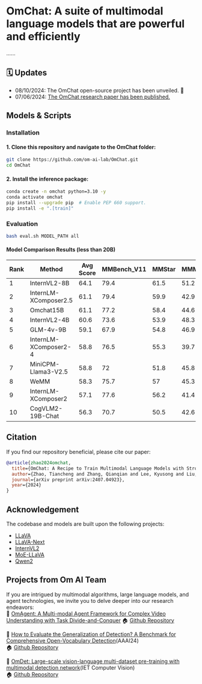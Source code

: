 # OmChat: A suite of multimodal language models that are powerful and efficiently
......

## 🗓️ Updates
* 08/10/2024: The OmChat open-source project has been unveiled. 🎉
* 07/06/2024: [The OmChat research paper has been published.](https://arxiv.org/abs/2407.04923)


## Models & Scripts

### Installation

#### 1. **Clone this repository and navigate to the OmChat folder:**
```bash
git clone https://github.com/om-ai-lab/OmChat.git
cd OmChat
```

#### 2. **Install the inference package:**
```bash
conda create -n omchat python=3.10 -y
conda activate omchat
pip install --upgrade pip  # Enable PEP 660 support.
pip install -e ".[train]"
```

### Evaluation
```bash
bash eval.sh MODEL_PATH all
```

#### Model Comparison Results (less than 20B)

| Rank | Method                    | Avg Score |MMBench_V11|MMStar | MMMU_VAL | MathVista |
|------|---------------------------|-----------|----------|--------|----------|-----------|
| 1    | InternVL2-8B              | 64.1      | 79.4     | 61.5   | 51.2     | 58.3      |
| 2    | InternLM-XComposer2.5     | 61.1      | 79.4     | 59.9   | 42.9     | 63.7      |
| 3    | Omchat15B                 | 61.1      | 77.2     | 58.4   | 44.6     | 57.2      |
| 4    | InternVL2-4B              | 60.6      | 73.6     | 53.9   | 48.3     | 58.1      |
| 5    | GLM-4v-9B                 | 59.1      | 67.9     | 54.8   | 46.9     | 51.1      |
| 6    | InternLM-XComposer2-4     | 58.8      | 76.5     | 55.3   | 39.7     | 59.4      |
| 7    | MiniCPM-Llama3-V2.5       | 58.8      | 72       | 51.8   | 45.8     | 54.3      |
| 8    | WeMM                      | 58.3      | 75.7     | 57     | 45.3     | 54.9      |
| 9    | InternLM-XComposer2       | 57.1      | 77.6     | 56.2   | 41.4     | 59.5      |
| 10   | CogVLM2-19B-Chat          | 56.3      | 70.7     | 50.5   | 42.6     | 38.6      |


## Citation
If you find our repository beneficial, please cite our paper:
```bibtex
@article{zhao2024omchat,
  title={OmChat: A Recipe to Train Multimodal Language Models with Strong Long Context and Video Understanding},
  author={Zhao, Tiancheng and Zhang, Qianqian and Lee, Kyusong and Liu, Peng and Zhang, Lu and Fang, Chunxin and Liao, Jiajia and Jiang, Kelei and Ma, Yibo and Xu, Ruochen},
  journal={arXiv preprint arXiv:2407.04923},
  year={2024}
}
```

## Acknowledgement
The codebase and models are built upon the following projects:
- [LLaVA](https://github.com/haotian-liu/LLaVA) 
- [LLaVA-Next](https://github.com/LLaVA-VL/LLaVA-NeXT)
- [InternVL2](https://internvl.github.io/blog/2024-07-02-InternVL-2.0/)
- [MoE-LLaVA](https://github.com/PKU-YuanGroup/MoE-LLaVA)
- [Qwen2](https://github.com/QwenLM/Qwen2)


## Projects from Om AI Team
If you are intrigued by multimodal algorithms, large language models, and agent technologies, we invite you to delve deeper into our research endeavors:  
🔆 [OmAgent: A Multi-modal Agent Framework for Complex Video Understanding with Task Divide-and-Conquer](https://arxiv.org/abs/2406.16620)
🏠 [Github Repository](https://github.com/om-ai-lab/OmAgentn)

🔆 [How to Evaluate the Generalization of Detection? A Benchmark for Comprehensive Open-Vocabulary Detection](https://arxiv.org/abs/2308.13177)(AAAI24)   
🏠 [Github Repository](https://github.com/om-ai-lab/OVDEval/tree/main)

🔆 [OmDet: Large-scale vision-language multi-dataset pre-training with multimodal detection network](https://ietresearch.onlinelibrary.wiley.com/doi/full/10.1049/cvi2.12268)(IET Computer Vision)  
🏠 [Github Repository](https://github.com/om-ai-lab/OmDet)


